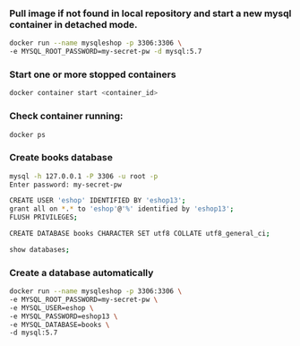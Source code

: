 ### Pull image if not found in local repository and start a new mysql container in detached mode. 

```bash
docker run --name mysqleshop -p 3306:3306 \
-e MYSQL_ROOT_PASSWORD=my-secret-pw -d mysql:5.7
```

### Start one or more stopped containers
```bash
docker container start <container_id>
```

### Check container running:
```bash
docker ps
```

### Create books database 

```bash
mysql -h 127.0.0.1 -P 3306 -u root -p
Enter password: my-secret-pw

CREATE USER 'eshop' IDENTIFIED BY 'eshop13';
grant all on *.* to 'eshop'@'%' identified by 'eshop13';
FLUSH PRIVILEGES;

CREATE DATABASE books CHARACTER SET utf8 COLLATE utf8_general_ci;

show databases;
```

### Create a database automatically 
```bash
docker run --name mysqleshop -p 3306:3306 \
-e MYSQL_ROOT_PASSWORD=my-secret-pw \
-e MYSQL_USER=eshop \
-e MYSQL_PASSWORD=eshop13 \
-e MYSQL_DATABASE=books \
-d mysql:5.7
```

























